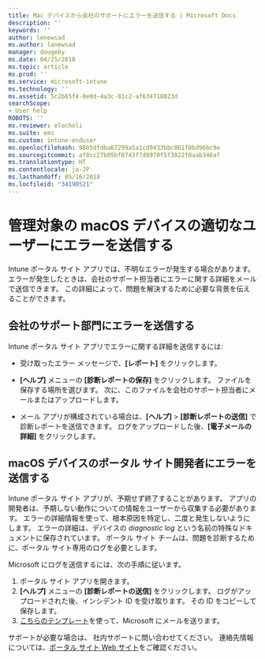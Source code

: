 ```yaml
---
title: Mac デバイスから会社のサポートにエラーを送信する | Microsoft Docs
description: ''
keywords: ''
author: lenewsad
ms.author: lanewsad
manager: dougeby
ms.date: 04/25/2018
ms.topic: article
ms.prod: ''
ms.service: microsoft-intune
ms.technology: ''
ms.assetid: 5c2b65f4-0e0d-4a3c-81c2-af634718023d
searchScope:
- User help
ROBOTS: ''
ms.reviewer: elocholi
ms.suite: ems
ms.custom: intune-enduser
ms.openlocfilehash: 9805dfdba67299a5a1cd9433bbc061f8bd96bc9e
ms.sourcegitcommit: af0cc27b05bf0743f7d0970f5f3822f0aab346af
ms.translationtype: HT
ms.contentlocale: ja-JP
ms.lasthandoff: 05/16/2018
ms.locfileid: "34190521"
---
```

# <a name="submit-errors-to-the-right-people-for-your-managed-macos-device"></a>管理対象の macOS デバイスの適切なユーザーにエラーを送信する

Intune ポータル サイト アプリでは、不明なエラーが発生する場合があります。 エラーが発生したときは、会社のサポート担当者にエラーに関する詳細をメールで送信できます。 この詳細によって、問題を解決するために必要な背景を伝えることができます。

## <a name="send-errors-to-your-company-support"></a>会社のサポート部門にエラーを送信する

Intune ポータル サイト アプリでエラーに関する詳細を送信するには:

-   受け取ったエラー メッセージで、**[レポート]** をクリックします。

-   **[ヘルプ]** メニューの **[診断レポートの保存]** をクリックします。 ファイルを保存する場所を選びます。 次に、このファイルを会社のサポート担当者にメールまたはアップロードします。

-   メール アプリが構成されている場合は、**[ヘルプ]** > **[診断レポートの送信]** で診断レポートを送信できます。 ログをアップロードした後、**[電子メールの詳細]** をクリックします。

## <a name="send-errors-to-the-company-portal-developers-for-macos-devices"></a>macOS デバイスのポータル サイト開発者にエラーを送信する

Intune ポータル サイト アプリが、予期せず終了することがあります。 アプリの開発者は、予期しない動作についての情報をユーザーから収集する必要があります。 エラーの詳細情報を使って、根本原因を特定し、二度と発生しないようにします。 エラーの詳細は、デバイスの _diagnostic log_ という名前の特殊なドキュメントに保存されています。 ポータル サイト チームは、問題を診断するために、ポータル サイト専用のログを必要とします。

Microsoft にログを送信するには、次の手順に従います。

1.  ポータル サイト アプリを開きます。
2.  **[ヘルプ]** メニューの **[診断レポートの送信]** をクリックします。  ログがアップロードされた後、インシデント ID を受け取ります。 その ID をコピーして保存します。
3.  <a href="mailto:IntuneCPiOSfeedback@microsoft.com?subject=My Company Portal App Closed Unexpectedly&body=Paste your incident ID and describe the incident here.">こちらのテンプレート</a>を使って、Microsoft にメールを送ります。

サポートが必要な場合は、 社内サポートに問い合わせてください。 連絡先情報については、[ポータル サイト Web サイト](https://portal.manage.microsoft.com#HelpDeskDialog)をご確認ください。
